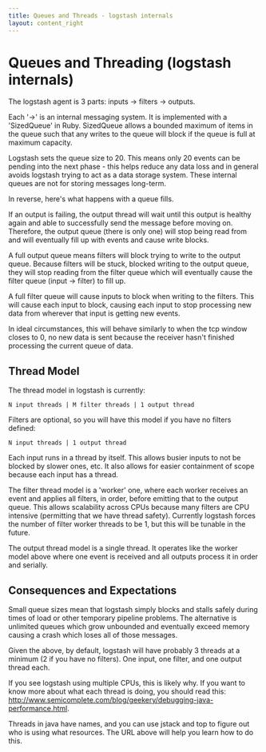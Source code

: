 ```yaml
---
title: Queues and Threads - logstash internals
layout: content_right
---
```

# Queues and Threading (logstash internals)

The logstash agent is 3 parts: inputs -> filters -> outputs.

Each '->' is an internal messaging system. It is implemented with a
'SizedQueue' in Ruby. SizedQueue allows a bounded maximum of items in the queue
such that any writes to the queue will block if the queue is full at maximum
capacity.

Logstash sets the queue size to 20. This means only 20 events can be pending
into the next phase - this helps reduce any data loss and in general avoids
logstash trying to act as a data storage system. These internal queues are not
for storing messages long-term.

In reverse, here's what happens with a queue fills.

If an output is failing, the output thread will wait until this output is
healthy again and able to successfully send the message before moving on.
Therefore, the output queue (there is only one) will stop being read from and
will eventually fill up with events and cause write blocks.

A full output queue means filters will block trying to write to the output
queue. Because filters will be stuck, blocked writing to the output queue, they
will stop reading from the filter queue which will eventually cause the filter
queue (input -> filter) to fill up.

A full filter queue will cause inputs to block when writing to the filters.
This will cause each input to block, causing each input to stop processing new
data from wherever that input is getting new events.

In ideal circumstances, this will behave similarly to when the tcp window
closes to 0, no new data is sent because the receiver hasn't finished
processing the current queue of data.

## Thread Model

The thread model in logstash is currently:

    N input threads | M filter threads | 1 output thread

Filters are optional, so you will have this model if you have no filters defined:

    N input threads | 1 output thread

Each input runs in a thread by itself. This allows busier inputs to not be
blocked by slower ones, etc. It also allows for easier containment of scope
because each input has a thread.

The filter thread model is a 'worker' one, where each worker receives an event
and applies all filters, in order, before emitting that to the output queue.
This allows scalability across CPUs because many filters are CPU intensive
(permitting that we have thread safety). Currently logstash forces the number
of filter worker threads to be 1, but this will be tunable in the future.

The output thread model is a single thread. It operates like the worker model
above where one event is received and all outputs process it in order and
serially.

## Consequences and Expectations

Small queue sizes mean that logstash simply blocks and stalls safely during
times of load or other temporary pipeline problems. The alternative is
unlimited queues which grow unbounded and eventually exceed memory causing a
crash which loses all of those messages.

Given the above, by default, logstash will have probably 3 threads at a minimum
(2 if you have no filters). One input, one filter, and one output thread each.

If you see logstash using multiple CPUs, this is likely why. If you want to
know more about what each thread is doing, you should read this:
<http://www.semicomplete.com/blog/geekery/debugging-java-performance.html>.

Threads in java have names, and you can use jstack and top to figure out who is
using what resources. The URL above will help you learn how to do this.
